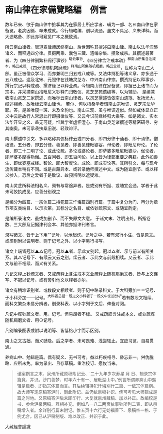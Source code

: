 # 南山律在家備覽略編　例言

数年已来、欲于南山律中摭挈其为在家居士所应学者、辑为一部、名曰南山律在家备览。老病因循、卒未成就。今行辑略编、别以流通。虽文不具足、义未详释。而大途略备、即此亦可窥见广本之概致焉。 

所云南山律者。唐道宣律师居终南山、后世因称其撰述曰南山律。南山以法华涅槃诸义、而释通四分律。贯摄两乘、囊包三藏、遗编杂集、攒聚成宗。其撰述最著者、为《四分律删繁补阙行事钞》<sup>略云事钞</sup>、《四分律含注戒本疏》<sup>释南山所集含注戒本，略云戒疏</sup>、《四分律随机羯磨疏》<sup>释南山所集随机羯磨，略云业疏</sup>，世称为南山三大部。虽正被僧众学习、而亦兼明三归五戒八戒等。又法体持犯等诸义章、亦多通于五八戒也。逮及北宋、元照律在钱塘灵芝寺、中兴南山律宗。撰资持记以释事钞、撰行宗记以释戒疏、撰济缘记以释业疏。今辑南山律在家备览、即据已上诸书而为宗本。并采撷南山拾毗尼义钞释门归敬仪、灵芝芝苑遗编等、以为辅助。 是编兼收南山灵芝二家撰述、而唯标云南山律者。以灵芝撰述皆依南山遗笵、发扬光大、缵述相承、故唯标云南山律也。 若尔、何以榑桑学者谓南山宗唯识、灵芝宗法华耶。答。是盖唯窥一斑、未及全豹也。南山三观、虽与唯识近似。然如戒体显立正义中云是故行人常思此行即摄律仪等、又云今识前缘终归大乘等、如是诸文、实本法华开显之义、盖无可疑。惟冀学者虚怀澄心、于南山灵芝诸撰述等精密研寻、穷其幽奥。未可承袭扶桑旧说、轻致诽评。 

南山撰述中引文、多以略称其仅标律云或四分者、即四分律十诵者、即十诵律。僧祇律。五分者、即五分律。善见者、即善见律毗婆娑。母论者、即毗尼母论。了论者、即二十二明了论、或此论疏。多论或婆论者、即萨婆多毗尼毗婆沙。伽论者、即萨婆多摩得勒伽。五百问者、即五百问论。以上皆为律部重要之典籍。此外如善生、即优婆塞戒经。智论、即大智度论。成论、即成实论等。其所引文、每与现今流传藏本稍有不同。或是古藏异本、或转录他师撰述中文。或为随宜删节、或以释义参入。恐后之爱者于是致议、故预辨明以遮疑难。

南山灵芝所释法相名义、颇有与常途异者。是或别有所据、或随宜会通。学者于此未可胶执成见、应善分别观之

 是编分为四篇、一宗体篇二持犯篇三忏悔篇四别行篇。于篇中复分为门、再分为章节项支类端目、以示次第。其标分之名目、或依钞疏原文、或随宜酌定。

 是编所录诸文、虽或加删节、而不失原文大意。 于诸文末、注明出处。所指卷数、三大部及记据津刊会本、其他亦据津刊者言。

录写诸文、皆于上下用“”记号、以示起讫。记号之中、若有双行小注、皆是原文。或须别附以说明者、则于记号之外、以小字另行书写。

 诸文上端皆冠以▲△记号。冠以▲者、示此文别起。冠以△者、示与前义有所关系。其△记号下、有续云又云之别。续云者、示此文与前段相续。又云者、示此文与前不相续、而义有关系。

凡记文释上钞疏文者、又戒疏释上含注戒本文业疏释上随机羯磨文者、皆与上文连写、不冠以记号。或有旁引他文以释者亦尔。

诸文有稍难识别者、或数段文相续者、则于记中略录科文。于大科旁加＝＝记号、于小科旁加——记号。<sup>大科者总括一段之文小科者于一段文中复加分析</sup>若有数段文相续、而科文繁杂未易分辨者。别录科表、以小字列于文后、俾备对阅。

凡记中牒钞疏文者、用。记号。但易昂者不标。 又戒疏牒含注戒本文、或业疏牒随机羯磨文者、用⊙记号。

凡别编录图表或附以说明等、皆低格小字而示区别。

南山之文古拙、而义赜隐。后之学者、未可畏难、浅尝辄止。宜应习览、自易贯通。

养痾山中、勉辑是篇。偶有疑义、无书可考。益以朽疾相寻、昏忘非一。舛伪脱略、应所未免。率为录出、且存草稿。重治校订、愿俟当来。

> 谨案例言之末、泉州所藏原稿附记云、‘二十九年岁次寿星 月 日、辑录宗体篇竟、并识。沙门善梦、时年六十有一、居毗湖山中。’例言所谓养痾山中勉辑是篇者、即指宗体篇而言。其后续辑持犯忏悔别行三篇、一依宗体篇例。故大师写定原稿寄沪时、删此附记。兹仍依泉稿补识、俾可考见大师辑成是篇之时地。又原稿寄沪后未即印行、大复就泉州藏稿、加以补正。故编校是书、参合沪泉两稿、互相补充。例如八一八二两页依事钞所列二表、即从泉稿增入者。余详别行篇末附记。惟五页十六行无妨福善下、泉稿空一格、于例尤合。因已从沪稿制版、难以改正、并识于此。

大藏經會謹識